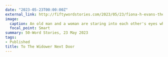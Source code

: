 ```yaml
---
date: "2023-05-23T00:00:00Z"
external_link: http://fiftywordstories.com/2023/05/23/fiona-h-evans-the-widower-next-door/
image:
  caption: An old man and a woman are staring into each other's eyes whiel holding a photograph f themselves when they were younger, from Pexels by Alina Kurson.
  focal_point: Smart
summary: 50-Word Stories, 23 May 2023
tags:
- Published
title: To The Widower Next Door
---
```

<!--
Photo by Alina Kurson: https://www.pexels.com/photo/man-in-green-jacket-holding-an-old-photo-8957064/
-->
